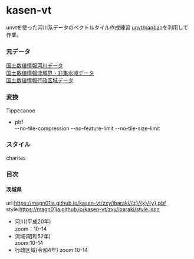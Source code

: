 # kasen-vt
unvtを使った河川系データのベクトルタイル作成練習 
[unvt/nanban](https://github.com/unvt/nanban)を利用して作業。  
 
### 元データ  
[国土数値情報河川データ](https://nlftp.mlit.go.jp/ksj/gml/datalist/KsjTmplt-W05.html)  
[国土数値情報流域界・非集水域データ](https://nlftp.mlit.go.jp/ksj/gmlold/datalist/gmlold_KsjTmplt-W12.html)  
[国土数値情報行政区域データ](https://nlftp.mlit.go.jp/ksj/gml/datalist/KsjTmplt-N03-v3_1.html)

### 変換  
Tippecanoe  
- pbf  
--no-tile-compression --no-feature-limit --no-tile-size-limit  

### スタイル
charites

### 目次  
#### 茨城県
url:https://magn01ia.github.io/kasen-vt/zxy/ibaraki/{z}/{x}/{y}.pbf
style:https://magn01ia.github.io/kasen-vt/zxy/ibaraki/style.json
- 河川(平成20年)  
zoom：10-14  
- 流域(昭和52年)  
zoom:10-14
- 行政区域(令和4年)
zoom:10-14



